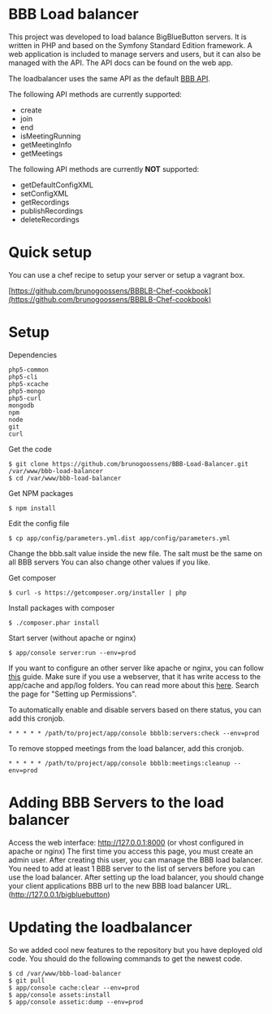 BBB Load balancer
========================

This project was developed to load balance BigBlueButton servers.
It is written in PHP and based on the Symfony Standard Edition framework.
A web application is included to manage servers and users, but it can also be managed with the API. The API docs can be found on the web app.

The loadbalancer uses the same API as the default [BBB API](https://code.google.com/p/bigbluebutton/wiki/API).

The following API methods are currently supported:

- create
- join
- end
- isMeetingRunning
- getMeetingInfo
- getMeetings

The following API methods are currently **NOT** supported:

- getDefaultConfigXML
- setConfigXML
- getRecordings
- publishRecordings
- deleteRecordings

# Quick setup #

You can use a chef recipe to setup your server or setup a vagrant box.

[https://github.com/brunogoossens/BBBLB-Chef-cookbook](https://github.com/brunogoossens/BBBLB-Chef-cookbook)

# Setup #

Dependencies

	php5-common
	php5-cli
	php5-xcache
	php5-mongo
	php5-curl
	mongodb
	npm
	node
	git
	curl

Get the code

	$ git clone https://github.com/brunogoossens/BBB-Load-Balancer.git /var/www/bbb-load-balancer
	$ cd /var/www/bbb-load-balancer

Get NPM packages

	$ npm install

Edit the config file

	$ cp app/config/parameters.yml.dist app/config/parameters.yml

Change the bbb.salt value inside the new file. The salt must be the same on all BBB servers
You can also change other values if you like.

Get composer

	$ curl -s https://getcomposer.org/installer | php

Install packages with composer

	$ ./composer.phar install

Start server (without apache or nginx)

	$ app/console server:run --env=prod

If you want to configure an other server like apache or nginx, you can follow [this](http://symfony.com/doc/current/cookbook/configuration/web_server_configuration.html) guide.
Make sure if you use a webserver, that it has write access to the app/cache and app/log folders. You can read more about this [here](http://symfony.com/doc/current/book/installation.html). Search the page for "Setting up Permissions".

To automatically enable and disable servers based on there status, you can add this cronjob.

    * * * * * /path/to/project/app/console bbblb:servers:check --env=prod

To remove stopped meetings from the load balancer, add this cronjob.

	* * * * * /path/to/project/app/console bbblb:meetings:cleanup --env=prod

# Adding BBB Servers to the load balancer #

Access the web interface: http://127.0.0.1:8000 (or vhost configured in apache or nginx)
The first time you access this page, you must create an admin user. After creating this user, you can manage the BBB load balancer. You need to add at least 1 BBB server to the list of servers before you can use the load balancer. After setting up the load balancer, you should change your client applications BBB url to the new BBB load balancer URL.
(http://127.0.0.1/bigbluebutton)

# Updating the loadbalancer #

So we added cool new features to the repository but you have deployed old code. You should do the following commands to get the newest code.

	$ cd /var/www/bbb-load-balancer
	$ git pull
	$ app/console cache:clear --env=prod
	$ app/console assets:install
	$ app/console assetic:dump --env=prod